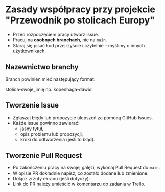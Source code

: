 # Zasady współpracy przy projekcie "Przewodnik po stolicach Europy"

- Przed rozpoczęciem pracy utwórz issue.
- Pracuj na **osobnych branchach**, nie na `main`.
- Staraj się pisać kod przejrzyście i czytelnie – myślimy o innych użytkownikach.

## Nazewnictwo branchy

Branch powinien mieć następujący format:

stolica-swoje_imię np. kopenhaga-dawid

##  Tworzenie Issue

- Zgłaszaj błędy lub propozycje ulepszeń za pomocą GitHub Issues.
- Każde issue powinno zawierać:
  - jasny tytuł,
  - opis problemu lub propozycji,
  - kroki do odtworzenia (jeśli to błąd).

 ##  Tworzenie Pull Request

- Po zakończeniu pracy na swojej gałęzi, wykonaj Pull Request do `main`.
- W opisie PR dokładnie napisz, co zostało dodane lub zmienione.
- Dołącz zrzuty ekranu (jeśli dotyczy).
- Link do PR należy umieścić w komentarzu do zadania w Trello.
